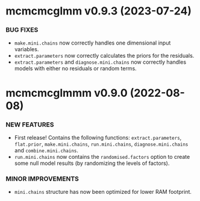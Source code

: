 mcmcmcglmm v0.9.3 (2023-07-24)
=========================

### BUG FIXES

 * `make.mini.chains` now correctly handles one dimensional input variables.
 * `extract.parameters` now correctly calculates the priors for the residuals.
 * `extract.parameters` and `diagnose.mini.chains` now correctly handles models with either no residuals or random terms.

mcmcmcglmmm v0.9.0 (2022-08-08)
=========================

### NEW FEATURES

  * First release! Contains the following functions: `extract.parameters`, `flat.prior`, `make.mini.chains`, `run.mini.chains`, `diagnose.mini.chains` and `combine.mini.chains`.
  * `run.mini.chains` now contains the `randomised.factors` option to create some null model results (by randomizing the levels of factors).

### MINOR IMPROVEMENTS

  * `mini.chains` structure has now been optimized for lower RAM footprint.
